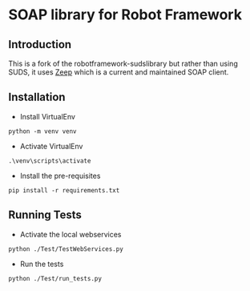 # SOAP library for Robot Framework

## Introduction

This is a fork of the robotframework-sudslibrary but rather than using SUDS, it uses
[Zeep](https://github.com/mvantellingen/python-zeep) which is a current and maintained SOAP client.

## Installation

- Install VirtualEnv
```
python -m venv venv
```
- Activate VirtualEnv
```
.\venv\scripts\activate
```
- Install the pre-requisites
```
pip install -r requirements.txt
```

## Running Tests
- Activate the local webservices
```
python ./Test/TestWebServices.py
```
- Run the tests
```
python ./Test/run_tests.py
```